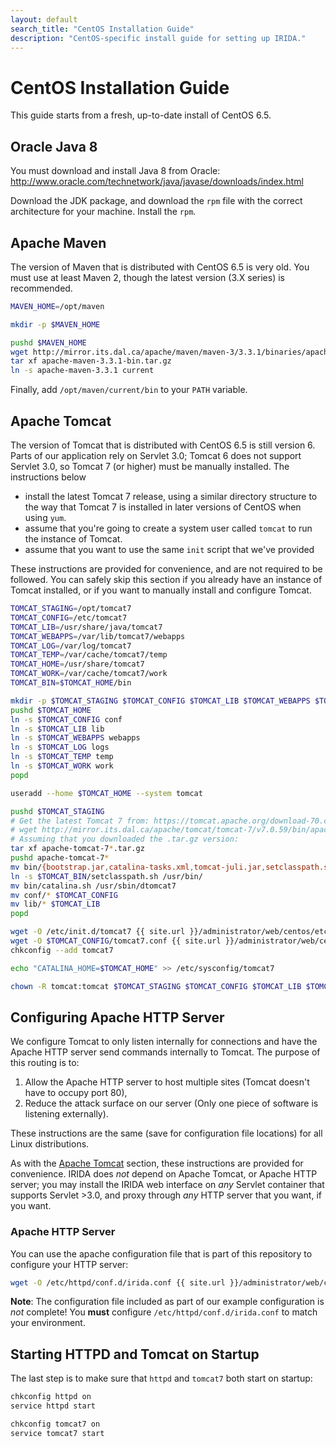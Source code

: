 ```yaml
---
layout: default
search_title: "CentOS Installation Guide"
description: "CentOS-specific install guide for setting up IRIDA."
---
```


CentOS Installation Guide
=========================
This guide starts from a fresh, up-to-date install of CentOS 6.5.

Oracle Java 8
-------------
You must download and install Java 8 from Oracle: <http://www.oracle.com/technetwork/java/javase/downloads/index.html>

Download the JDK package, and download the `rpm` file with the correct architecture for your machine. Install the `rpm`.

Apache Maven
------------
The version of Maven that is distributed with CentOS 6.5 is very old. You must use at least Maven 2, though the latest version (3.X series) is recommended.

```bash
MAVEN_HOME=/opt/maven

mkdir -p $MAVEN_HOME

pushd $MAVEN_HOME
wget http://mirror.its.dal.ca/apache/maven/maven-3/3.3.1/binaries/apache-maven-3.3.1-bin.tar.gz
tar xf apache-maven-3.3.1-bin.tar.gz
ln -s apache-maven-3.3.1 current
```

Finally, add `/opt/maven/current/bin` to your `PATH` variable.

Apache Tomcat
-------------
The version of Tomcat that is distributed with CentOS 6.5 is still version 6. Parts of our application rely on Servlet 3.0; Tomcat 6 does not support Servlet 3.0, so Tomcat 7 (or higher) must be manually installed. The instructions below

* install the latest Tomcat 7 release, using a similar directory structure to the way that Tomcat 7 is installed in later versions of CentOS when using `yum`.
* assume that you're going to create a system user called `tomcat` to run the instance of Tomcat.
* assume that you want to use the same `init` script that we've provided

These instructions are provided for convenience, and are not required to be followed. You can safely skip this section if you already have an instance of Tomcat installed, or if you want to manually install and configure Tomcat.

```bash
TOMCAT_STAGING=/opt/tomcat7
TOMCAT_CONFIG=/etc/tomcat7
TOMCAT_LIB=/usr/share/java/tomcat7
TOMCAT_WEBAPPS=/var/lib/tomcat7/webapps
TOMCAT_LOG=/var/log/tomcat7
TOMCAT_TEMP=/var/cache/tomcat7/temp
TOMCAT_HOME=/usr/share/tomcat7
TOMCAT_WORK=/var/cache/tomcat7/work
TOMCAT_BIN=$TOMCAT_HOME/bin

mkdir -p $TOMCAT_STAGING $TOMCAT_CONFIG $TOMCAT_LIB $TOMCAT_WEBAPPS $TOMCAT_HOME $TOMCAT_LOG $TOMCAT_TEMP $TOMCAT_WORK $TOMCAT_BIN
pushd $TOMCAT_HOME
ln -s $TOMCAT_CONFIG conf
ln -s $TOMCAT_LIB lib
ln -s $TOMCAT_WEBAPPS webapps
ln -s $TOMCAT_LOG logs
ln -s $TOMCAT_TEMP temp
ln -s $TOMCAT_WORK work
popd

useradd --home $TOMCAT_HOME --system tomcat

pushd $TOMCAT_STAGING
# Get the latest Tomcat 7 from: https://tomcat.apache.org/download-70.cgi (or uncomment the line below)
# wget http://mirror.its.dal.ca/apache/tomcat/tomcat-7/v7.0.59/bin/apache-tomcat-7.0.59.tar.gz
# Assuming that you downloaded the .tar.gz version:
tar xf apache-tomcat-7*.tar.gz
pushd apache-tomcat-7*
mv bin/{bootstrap.jar,catalina-tasks.xml,tomcat-juli.jar,setclasspath.sh} $TOMCAT_BIN
ln -s $TOMCAT_BIN/setclasspath.sh /usr/bin/
mv bin/catalina.sh /usr/sbin/dtomcat7
mv conf/* $TOMCAT_CONFIG
mv lib/* $TOMCAT_LIB
popd

wget -O /etc/init.d/tomcat7 {{ site.url }}/administrator/web/centos/etc/init.d/tomcat7
wget -O $TOMCAT_CONFIG/tomcat7.conf {{ site.url }}/administrator/web/centos/etc/tomcat7/tomcat7.conf
chkconfig --add tomcat7

echo "CATALINA_HOME=$TOMCAT_HOME" >> /etc/sysconfig/tomcat7

chown -R tomcat:tomcat $TOMCAT_STAGING $TOMCAT_CONFIG $TOMCAT_LIB $TOMCAT_WEBAPPS $TOMCAT_HOME $TOMCAT_LOG $TOMCAT_TEMP $TOMCAT_WORK $TOMCAT_BIN
```

Configuring Apache HTTP Server
------------------------------
We configure Tomcat to only listen internally for connections and have the Apache HTTP server send commands internally to Tomcat. The purpose of this routing is to:

1. Allow the Apache HTTP server to host multiple sites (Tomcat doesn't have to occupy port 80),
2. Reduce the attack surface on our server (Only one piece of software is listening externally).

These instructions are the same (save for configuration file locations) for all Linux distributions.

As with the [Apache Tomcat](#apache-tomcat) section, these instructions are provided for convenience. IRIDA does *not* depend on Apache Tomcat, or Apache HTTP server; you may install the IRIDA web interface on *any* Servlet container that supports Servlet >3.0, and proxy through *any* HTTP server that you want, if you want.

### Apache HTTP Server
You can use the apache configuration file that is part of this repository to configure your HTTP server:

```bash
wget -O /etc/httpd/conf.d/irida.conf {{ site.url }}/administrator/web/centos/etc/httpd/conf.d/irida.conf
```

**Note**: The configuration file included as part of our example configuration is *not* complete! You **must** configure `/etc/httpd/conf.d/irida.conf` to match your environment.

Starting HTTPD and Tomcat on Startup
------------------------------------
The last step is to make sure that `httpd` and `tomcat7` both start on startup:

```bash
chkconfig httpd on
service httpd start

chkconfig tomcat7 on
service tomcat7 start
```
